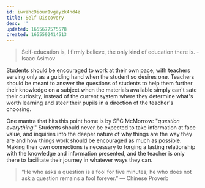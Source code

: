 ```yaml
---
id: iwvahc9iour1vgayzk4nd4z
title: Self Discovery
desc: ''
updated: 1655677575578
created: 1655592414513
---
```


> Self-education is, I firmly believe, the only kind of education there is. -Isaac Asimov
>

Students should be encouraged to work at their own pace, with teachers serving only as a guiding hand when the student so desires one. Teachers should be meant to answer the questions of students to help them further their knowledge on a subject when the materials available simply can't sate their curiosity, instead of the current system where they determine what's worth learning and steer their pupils in a direction of the teacher's choosing.

One mantra that hits this point home is by SFC McMorrow: "*question everything*." Students should never be expected to take information at face value, and inquiries into the deeper nature of why things are the way they are and how things work should be encouraged as much as possible. Making their own connections is necessary to forging a lasting relationship with the knowledge and information presented, and the teacher is only there to facilitate their journey in whatever ways they can.

> “He who asks a question is a fool for five minutes; he who does not ask a question remains a fool forever.” — Chinese Proverb
>
